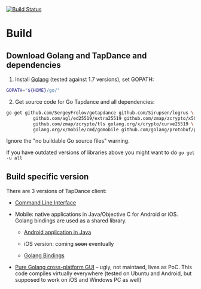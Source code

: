 [![Build Status](https://travis-ci.org/SergeyFrolov/gotapdance.svg?branch=master)](https://travis-ci.org/sergeyfrolov/gotapdance)
# Build
## Download Golang and TapDance and dependencies
1. Install [Golang](https://golang.org/dl/) (tested against 1.7 versions), set GOPATH:

 ```bash
GOPATH="${HOME}/go/"
```

2. Get source code for Go Tapdance and all dependencies:

 ```bash
go get github.com/SergeyFrolov/gotapdance github.com/Sirupsen/logrus \
           github.com/agl/ed25519/extra25519 github.com/zmap/zcrypto/x509 \
           github.com/zmap/zcrypto/tls golang.org/x/crypto/curve25519 \
           golang.org/x/mobile/cmd/gomobile github.com/golang/protobuf/proto
```
Ignore the "no buildable Go source files" warning.

If you have outdated versions of libraries above you might want to do `go get -u all`

## Build specific version

 There are 3 versions of TapDance client:

 * [Command Line Interface](cli)

 * Mobile: native applications in Java/Objective C for Android or iOS. Golang bindings are used as a shared library.

   * [Android application in Java](android)
    
   * iOS version: coming ~~soon~~ eventually

   * [Golang Bindings](proxybind)

 * [Pure Golang cross-platform GUI](gui) – ugly, not maintaed, lives as PoC. This code compiles virtually everywhere (tested on Ubuntu and Android, but supposed to work on iOS and Windows PC as well)

